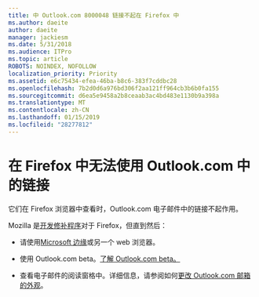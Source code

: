 ```yaml
---
title: 中 Outlook.com 8000048 链接不起在 Firefox 中
ms.author: daeite
author: daeite
manager: jackiesm
ms.date: 5/31/2018
ms.audience: ITPro
ms.topic: article
ROBOTS: NOINDEX, NOFOLLOW
localization_priority: Priority
ms.assetid: e6c75434-efea-46ba-b8c6-383f7cddbc28
ms.openlocfilehash: 7b2d0d6a976bd306f2aa121ff964cb3b6b0fa155
ms.sourcegitcommit: d6ea5e9458a2b8ceaab3ac4bd483e1130b9a398a
ms.translationtype: MT
ms.contentlocale: zh-CN
ms.lasthandoff: 01/15/2019
ms.locfileid: "28277812"
---
```

# <a name="links-in-outlookcom-dont-work-in-firefox"></a>在 Firefox 中无法使用 Outlook.com 中的链接

它们在 Firefox 浏览器中查看时，Outlook.com 电子邮件中的链接不起作用。
  
Mozilla 是[开发修补程序](https://go.microsoft.com/fwlink/p/?linkid=2001502&amp;clcid=0x409)对于 Firefox，但直到然后： 
  
- 请使用[Microsoft 边缘](https://go.microsoft.com/fwlink/p/?linkid=2001503&amp;clcid=0x409)或另一个 web 浏览器。 
    
- 使用 Outlook.com beta。[了解 Outlook.com beta。](https://go.microsoft.com/fwlink/p/?linkid=874356&amp;clcid=0x409)
    
- 查看电子邮件的阅读窗格中。详细信息，请参阅如何[更改 Outlook.com 邮箱的外观](https://go.microsoft.com/fwlink/p/?linkid=2001401&amp;clcid=0x409)。
    


